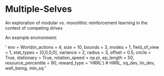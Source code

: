 # Multiple-Selves
An exploration of modular vs. monolithic reinforcement learning in the context of competing drives

An example environment:

'
env = World(n_actions = 4, 
            size = 10, 
            bounds = 3, 
            modes = 1, 
            field_of_view = 1, 
            stat_types = [0,0,0,0],
            variance = 2, 
            radius = 3,
            offset = 0.5,
            circle = True,
            stationary = True, 
            rotation_speed = np.pi,
            ep_length = 50,
            resource_percentile = 90,
            reward_type = 'HRRL') # HRRL, sq_dev, lin_dev, well_being, min_sq
'

